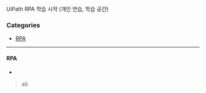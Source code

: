 UiPath RPA 학습 시작 (개인 연습, 학습 공간)

### Categories 
   
- [RPA](#RPA)     
      
----------------------------------
 
#### RPA         
- 
> ab 
 
 
